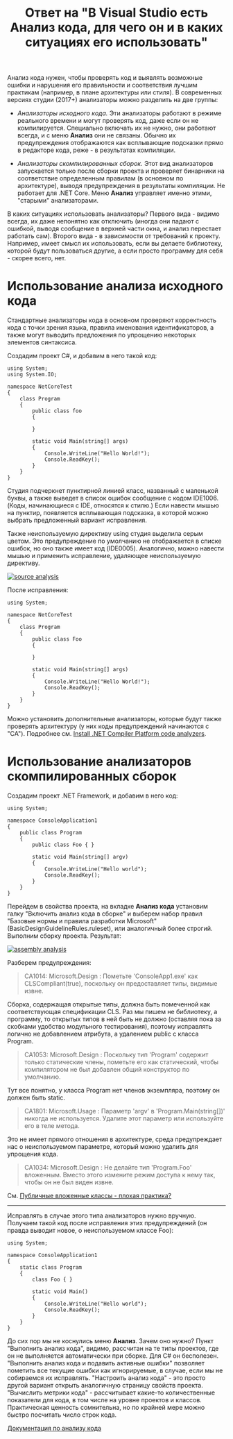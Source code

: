 ﻿---
title: "Ответ на \"В Visual Studio есть Анализ кода, для чего он и в каких ситуациях его использовать\""
se.owner.user_id: 240512
se.owner.display_name: "MSDN.WhiteKnight"
se.owner.link: "https://ru.stackoverflow.com/users/240512/msdn-whiteknight"
se.answer_id: 1027446
se.question_id: 1025834
se.post_type: answer
se.score: 8
se.is_accepted: True
---
<p>Анализ кода нужен, чтобы проверять код и выявлять возможные ошибки и нарушения его правильности и соответствия лучшим практикам (например, в плане архитектуры или стиля). В современных версиях студии (2017+) анализаторы можно разделить на две группы:</p>

<ul>
<li><p><em>Анализаторы исходного кода.</em> Эти анализаторы работают в режиме реального времени и могут проверять код, даже если он не компилируется. Специально включать их не нужно, они работают всегда, и с меню <strong>Анализ</strong> они не связаны. Обычно их предупреждения отображаются как всплывающие подсказки прямо в редакторе кода, реже - в результатах компиляции.</p></li>
<li><p><em>Анализаторы скомпилированных сборок.</em> Этот вид анализаторов запускается только после сборки проекта и проверяет бинарники на соответствие определенным правилам (в основном по архитектуре), выводя предупреждения в результаты компиляции. Не работает для .NET Core. Меню <strong>Анализ</strong> управляет именно этими, "старыми" анализаторами. </p></li>
</ul>

<p>В каких ситуациях использовать анализаторы? Первого вида - видимо всегда, их даже непонятно как отключить (иногда они падают с ошибкой, выводя сообщение в верхней части окна, и анализ перестает работать сам). Второго вида - в зависимости от требований к проекту. Например, имеет смысл их использовать, если вы делаете библиотеку, которой будут пользоваться другие, а если просто программу для себя - скорее всего, нет.</p>

<h1>Использование анализа исходного кода</h1>

<p>Стандартные анализаторы кода в основном проверяют корректность кода с точки зрения языка, правила именования идентификаторов, а также могут выводить предложения по упрощению некоторых элементов синтаксиса.</p>

<p>Создадим проект C#, и добавим в него такой код:</p>

<pre><code>using System;
using System.IO;

namespace NetCoreTest
{
    class Program
    {        
        public class foo
        {

        }

        static void Main(string[] args)
        {            
            Console.WriteLine("Hello World!");
            Console.ReadKey();
        }
    }
}
</code></pre>

<p>Студия подчеркнет пунктирной линией класс, названный с маленькой буквы, а также выведет в список ошибок сообщение с кодом IDE1006. (Коды, начинающиеся с IDE, относятся к стилю.) Если навести мышью на пунктир, появляется всплывающая подсказка, в которой можно выбрать предложенный вариант исправления. </p>

<p>Также неиспользуемую директиву using студия выделила серым цветом. Это предупреждение по умолчанию не отображается в списке ошибок, но оно также имеет код (IDE0005). Аналогично, можно навести мышью и применить исправление, удаляющее неиспользуемую директиву. </p>

<p><a href="https://i.stack.imgur.com/BfbWm.png" rel="noreferrer"><img src="https://i.stack.imgur.com/BfbWm.png" alt="source analysis"></a></p>

<p>После исправления:</p>

<pre><code>using System;

namespace NetCoreTest
{
    class Program
    {        
        public class Foo
        {

        }

        static void Main(string[] args)
        {            
            Console.WriteLine("Hello World!");
            Console.ReadKey();
        }
    }
}
</code></pre>

<p>Можно установить дополнительные анализаторы, которые будут также проверять архитектуру (у них коды предупреждений начинаются с "CA"). Подробнее см. <a href="https://docs.microsoft.com/en-us/visualstudio/code-quality/install-roslyn-analyzers" rel="noreferrer">Install .NET Compiler Platform code analyzers</a>.</p>

<h1>Использование анализаторов скомпилированных сборок</h1>

<p>Создадим проект .NET Framework, и добавим в него код:</p>

<pre><code>using System;

namespace ConsoleApplication1
{
    public class Program
    {
        public class Foo { }

        static void Main(string[] argv)
        {
            Console.WriteLine("Hello world");
            Console.ReadKey();
        }  
    }
}
</code></pre>

<p>Перейдем в свойства проекта, на вкладке <strong>Анализ кода</strong> установим галку "Включить анализ кода в сборке" и выберем набор правил "Базовые нормы и правила разработки Microsoft" (BasicDesignGuidelineRules.ruleset), или аналогичный более строгий. Выполним сборку проекта. Результат:</p>

<p><a href="https://i.stack.imgur.com/q1Rvi.png" rel="noreferrer"><img src="https://i.stack.imgur.com/q1Rvi.png" alt="assembly analysis"></a></p>

<p>Разберем предупреждения:</p>

<blockquote>
  <p>CA1014: Microsoft.Design : Пометьте 'ConsoleApp1.exe' как CLSCompliant(true), поскольку он предоставляет типы, видимые извне.</p>
</blockquote>

<p>Сборка, содержащая открытые типы, должна быть помеченной как соответствующая спецификации CLS. Раз мы пишем не библиотеку, а программу, то открытых типов в ней быть не должно (оставляя пока за скобками удобство модульного тестирования), поэтому исправлять логично не добавлением атрибута, а удалением public с класса Program.</p>

<blockquote>
  <p>CA1053: Microsoft.Design : Поскольку тип 'Program' содержит только статические члены, пометьте его как статический, чтобы компилятором не был добавлен общий конструктор по умолчанию.</p>
</blockquote>

<p>Тут все понятно, у класса Program нет членов экземпляра, поэтому он должен быть static.</p>

<blockquote>
  <p>CA1801: Microsoft.Usage : Параметр 'argv' в 'Program.Main(string[])' никогда не используется. Удалите этот параметр или используйте его в теле метода.</p>
</blockquote>

<p>Это не имеет прямого отношения в архитектуре, среда предупреждает нас о неиспользуемом параметре, который можно удалить для упрощения кода.</p>

<blockquote>
  <p>CA1034: Microsoft.Design : Не делайте тип 'Program.Foo' вложенным. Вместо этого измените режим доступа к нему так, чтобы он не был виден извне.</p>
</blockquote>

<p>См. <a href="https://ru.stackoverflow.com/questions/1024325/">Публичные вложенные классы - плохая практика?</a> </p>

<hr>

<p>Исправлять в случае этого типа анализаторов нужно вручную. Получаем такой код после исправления этих предупреждений (он правда выводит новое, о неиспользуемом классе Foo):</p>

<pre><code>using System;

namespace ConsoleApplication1
{
    static class Program
    {
        class Foo { }

        static void Main()
        {
            Console.WriteLine("Hello world");
            Console.ReadKey();
        }  
    }
}
</code></pre>

<p>До сих пор мы не коснулись меню <strong>Анализ</strong>. Зачем оно нужно? Пункт "Выполнить анализ кода", видимо, рассчитан на те типы проектов, где он не выполняется автоматически при сборке. Для C# он бесполезен. "Выполнить анализ кода и подавить активные ошибки" позволяет пометить все текущие ошибки как игнорируемые, в случае, если мы не собираемся их исправлять. "Настроить анализ кода" - это просто другой вариант открыть аналогичную страницу свойств проекта. "Вычислить метрики кода" - рассчитывает какие-то количественные показатели для кода, в том числе на уровне проектов и классов. Практическая ценность сомнительна, но по крайней мере можно быстро посчитать число строк кода.</p>

<p><a href="https://docs.microsoft.com/en-us/visualstudio/code-quality/code-analysis-for-managed-code-overview" rel="noreferrer">Документация по анализу кода</a> </p>

